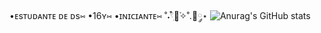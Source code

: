 •ᴇsᴛᴜᴅᴀɴᴛᴇ ᴅᴇ ᴅs⑅
•16ʏ⑅
•ɪɴɪᴄɪᴀɴᴛᴇ⑅
˚˖𓍢ִ໋🌷͙֒✧˚.🎀༘⋆
![Anurag's GitHub stats](https://github-readme-stats.vercel.app/api?username=katkhh&show_icons=true&bg_color=ffcbdb)
